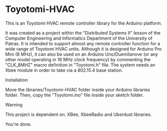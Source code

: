 Toyotomi-HVAC
=============
This is an Toyotomi HVAC remote controller library for the Arduino platform.

It was created as a project within the "Distributed Systems II" lesson of the Computer Engineering and Informatics Department of the University of Patras. It is intended to support almost any remote controller function for a wide range of Toyotomi HVAC units. Although it is designed for Arduino Pro Mini (8 MHz), it can also be used on an Arduino Uno/Duemilanove (or any other model operating in 16 MHz clock frequency) by commenting the "CLK_8MHZ" macro definition in "Toyotomi.h" file. The system needs an Xbee module in order to take via a 802.15.4 base station.


Installation

Move the libraries/Toyotomi-HVAC folder inside your Arduino libraries folder. Then, copy the "Toyotomi.ino" file inside your sketch folder.

Warning

This project is dependent on: XBee, XbeeRadio and Uberdust libraries.

You're done.